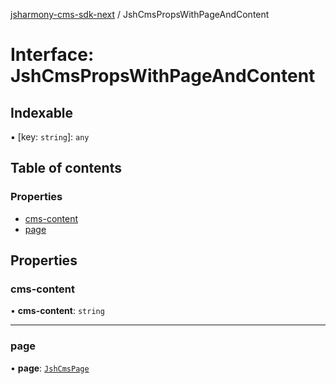 [jsharmony-cms-sdk-next](../README.md) / JshCmsPropsWithPageAndContent

# Interface: JshCmsPropsWithPageAndContent

## Indexable

▪ [key: `string`]: `any`

## Table of contents

### Properties

- [cms-content](JshCmsPropsWithPageAndContent.md#cms-content)
- [page](JshCmsPropsWithPageAndContent.md#page)

## Properties

### cms-content

• **cms-content**: `string`

___

### page

• **page**: [`JshCmsPage`](../classes/JshCmsPage.md)
